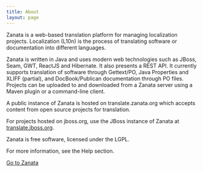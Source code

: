 ```yaml
---
title: About
layout: page
---
```


<p class="txt--lead">Zanata is a web-based translation platform for managing localization projects. Localization (L10n) is the process of translating software or documentation into different languages.</p>

Zanata is written in Java and uses modern web technologies such as JBoss, Seam, GWT, ReactJS and Hibernate. It also presents a REST API. It currently supports translation of software through Gettext/PO, Java Properties and XLIFF (partial), and DocBook/Publican documentation through PO files. Projects can be uploaded to and downloaded from a Zanata server using a Maven plugin or a command-line client.

A public instance of Zanata is hosted on translate.zanata.org which accepts content from open source projects for translation.

For projects hosted on jboss.org, use the JBoss instance of Zanata at [translate.jboss.org](http://translate.jboss.org).

Zanata is free software, licensed under the LGPL.

For more information, see the Help section.

<a href="http://translate.zanata.org" class="button--primary">Go to Zanata</a>
